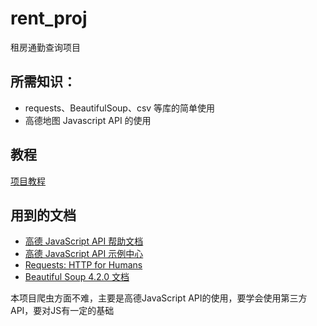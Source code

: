 # rent_proj
租房通勤查询项目
## 所需知识：
* requests、BeautifulSoup、csv 等库的简单使用
* 高德地图 Javascript API 的使用

## 教程
[项目教程][1]
## 用到的文档
* [高德 JavaScript API 帮助文档][2] 
* [高德 JavaScript API 示例中心][3]
* [Requests: HTTP for Humans][4]
* [Beautiful Soup 4.2.0 文档][5]

本项目爬虫方面不难，主要是高德JavaScript API的使用，要学会使用第三方API，要对JS有一定的基础


  [1]: https://www.shiyanlou.com/courses/599/labs/1978/document
  [2]: https://lbs.amap.com/api/javascript-api/summary/
  [3]: https://lbs.amap.com/api/javascript-api/example/map/map-show/
  [4]: http://www.python-requests.org/en/master/
  [5]: https://www.crummy.com/software/BeautifulSoup/bs4/doc.zh/
  
  